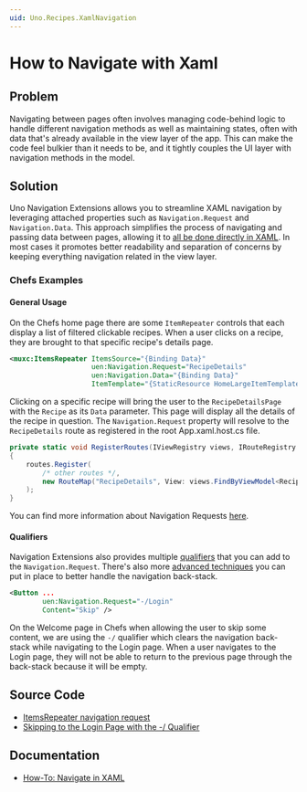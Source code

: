 ```yaml
---
uid: Uno.Recipes.XamlNavigation
---
```


# How to Navigate with Xaml

## Problem

Navigating between pages often involves managing code-behind logic to handle different navigation methods as well as maintaining states, often with data that's already available in the view layer of the app. This can make the code feel bulkier than it needs to be, and it tightly couples the UI layer with navigation methods in the model.

## Solution

Uno Navigation Extensions allows you to streamline XAML navigation by leveraging attached properties such as `Navigation.Request` and `Navigation.Data`. This approach simplifies the process of navigating and passing data between pages, allowing it to [all be done directly in XAML](xref:Uno.Extensions.Navigation.HowToNavigateInXAML). In most cases it promotes better readability and separation of concerns by keeping everything navigation related in the view layer.

### Chefs Examples

#### General Usage

On the Chefs home page there are some `ItemRepeater` controls that each display a list of filtered clickable recipes. When a user clicks on a recipe, they are brought to that specific recipe's details page.

```xml
<muxc:ItemsRepeater ItemsSource="{Binding Data}"
                    uen:Navigation.Request="RecipeDetails"
                    uen:Navigation.Data="{Binding Data}"
                    ItemTemplate="{StaticResource HomeLargeItemTemplate}">
```

Clicking on a specific recipe will bring the user to the `RecipeDetailsPage` with the `Recipe` as its `Data` parameter. This page will display all the details of the recipe in question. The `Navigation.Request` property will resolve to the `RecipeDetails` route as registered in the root App.xaml.host.cs file.

```csharp
private static void RegisterRoutes(IViewRegistry views, IRouteRegistry routes)
{
    routes.Register(
        /* other routes */,
        new RouteMap("RecipeDetails", View: views.FindByViewModel<RecipeDetailsModel>())
    );
}
```

You can find more information about Navigation Requests [here](xref:Uno.Extensions.Navigation.HowToNavigateInXAML#1-navigationrequest).

#### Qualifiers

Navigation Extensions also provides multiple [qualifiers](xref:Reference.Navigation.Qualifiers) that you can add to the `Navigation.Request`. There's also more [advanced techniques](xref:Uno.Extensions.Navigation.Advanced.PageNavigation) you can put in place to better handle the navigation back-stack.

```xml
<Button ...
        uen:Navigation.Request="-/Login"
        Content="Skip" />
```

On the Welcome page in Chefs when allowing the user to skip some content, we are using the `-/` qualifier which clears the navigation back-stack while navigating to the Login page. When a user navigates to the Login page, they will not be able to return to the previous page through the back-stack because it will be empty.

## Source Code

- [ItemsRepeater navigation request](https://github.com/unoplatform/uno.chefs/blob/139edc9eab65b322e219efb7572583551c40ad32/Chefs/Views/HomePage.xaml#L105-L125)
- [Skipping to the Login Page with the -/ Qualifier](https://github.com/unoplatform/uno.chefs/blob/139edc9eab65b322e219efb7572583551c40ad32/Chefs/Views/WelcomePage.xaml#L175)

## Documentation

- [How-To: Navigate in XAML](xref:Uno.Extensions.Navigation.HowToNavigateInXAML)
